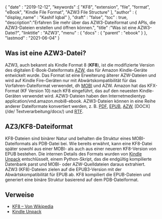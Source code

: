 {
  "date" : "2019-12-12",
  "keywords" :[ "KF8", "extension", "file", "format", "eBook", "Kindle File Format", "AZW3 File Structure" ],
  "author" : {
    "display_name" : "Kashif Iqbal"
},
  "draft" : "false",
  "toc" : true,
  "description":"Erfahren Sie mehr über das AZW3-Dateiformat und APIs, die AZW3-Dateien erstellen und öffnen können.",
  "title" :"Was ist eine AZW3-Datei?",
  "linktitle" : "AZW3",
  "menu" : {
    "docs" : {
      "parent" : "ebook"
}
},
  "lastmod" : "2021-06-04"
}

## Was ist eine AZW3-Datei?

AZW3, auch bekannt als Kindle Format 8 (**KF8**), ist die modifizierte Version des digitalen E-Book-Dateiformats [AZW](/de/ebook/azw/), das für Amazon Kindle-Geräte entwickelt wurde. Das Format ist eine Erweiterung älterer AZW-Dateien und wird auf Kindle Fire-Geräten nur mit Abwärtskompatibilität für das Vorfahren-Dateiformat verwendet, dh [MOBI](/de/ebook/mobi/) und AZW. Amazon hat das KFX-Format (KF Version 10) nach KF8 eingeführt, das auf den neuesten Kindle-Geräten verwendet wird. AZW3-Dateien haben den Internetmedientyp application/vnd.amazon.mobi8-ebook. AZW3-Dateien können in eine Reihe anderer Dateiformate konvertiert werden, z. B. [PDF](/de/pdf/), [EPUB](/de/ebook/epub/), [AZW](/de/ebook/azw/), [DOCX](/de/ Textverarbeitung/docx/) und [RTF](/de/word-processing/rtf/).

## AZ3/KF8-Dateiformat ##

KF8-Dateien sind binärer Natur und behalten die Struktur eines MOBI-Dateiformats als PDB-Datei bei. Wie bereits erwähnt, kann eine KF8-Datei später sowohl aus einer MOBI- als auch aus einer neueren KF8-Version von EPUB bestehen. Die internen Details des Formats wurden von [Kindle Unpack](https://github.com/kevinhendricks/KindleUnpack) entschlüsselt, einem Python-Skript, das die endgültig kompilierte Datenbank parst und MOBI- oder AZW-Quelldateien daraus extrahiert. AZW3 (KF8)-Dateien zielen auf die EPUB3-Version mit der Abwärtskompatibilität für EPUB ab. KF8 kompiliert die EPUB-Dateien und generiert eine binäre Struktur basierend auf dem PDB-Dateiformat.

## Verweise ##

* [KF8 – Von Wikipedia](https://en.wikipedia.org/wiki/Kindle_File_Format)
* [Kindle Unpack](https://github.com/kevinhendricks/KindleUnpack)

